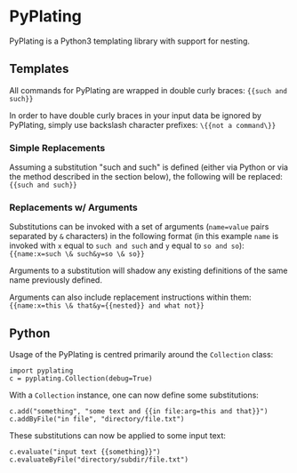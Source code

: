 # PyPlating
PyPlating is a Python3 templating library with support for nesting.

## Templates

All commands for PyPlating are wrapped in double curly braces: `{{such and such}}`

In order to have double curly braces in your input data be ignored by PyPlating, simply use backslash character prefixes: `\{{not a command\}}`

### Simple Replacements

Assuming a substitution "such and such" is defined (either via Python or via the method described in the section below), the following will be replaced: `{{such and such}}`

### Replacements w/ Arguments

Substitutions can be invoked with a set of arguments (`name=value` pairs separated by `&` characters) in the following format (in this example `name` is invoked with `x` equal to `such and such` and `y` equal to `so and so`): `{{name:x=such \& such&y=so \& so}}`

Arguments to a substitution will shadow any existing definitions of the same name previously defined.

Arguments can also include replacement instructions within them: `{{name:x=this \& that&y={{nested}} and what not}}`

## Python

Usage of the PyPlating is centred primarily around the `Collection` class:

```
import pyplating
c = pyplating.Collection(debug=True)
```

With a `Collection` instance, one can now define some substitutions:

```
c.add("something", "some text and {{in file:arg=this and that}}")
c.addByFile("in file", "directory/file.txt")
```

These substitutions can now be applied to some input text:

```
c.evaluate("input text {{something}}")
c.evaluateByFile("directory/subdir/file.txt")
```

